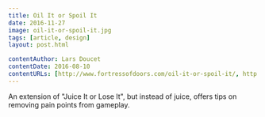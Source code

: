 ```yaml
---
title: Oil It or Spoil It
date: 2016-11-27
image: oil-it-or-spoil-it.jpg
tags: [article, design]
layout: post.html

contentAuthor: Lars Doucet
contentDate: 2016-08-10
contentURLs: [http://www.fortressofdoors.com/oil-it-or-spoil-it/, http://www.gamasutra.com/blogs/LarsDoucet/20160810/279009/Oil_it_or_Spoil_it.php]
---
```


An extension of "Juice It or Lose It", but instead of juice, offers tips on removing pain points from gameplay.
